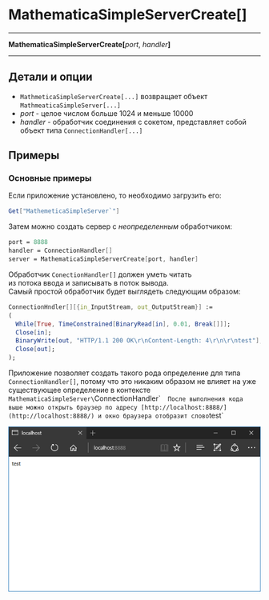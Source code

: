 # MathematicaSimpleServerCreate[]

---

**MathematicaSimpleServerCreate[**_port_, _handler_**]**

---

## Детали и опции

- `MathmeticaSimpleServerCreate[...]` возвращает объект `MathmeaticaSimpleServer[...]`
- _port_ - целое числом больше 1024 и меньше 10000
- _handler_ - обработчик соединения с сокетом, представляет собой объект типа `ConnectionHandler[...]`

## Примеры

### Основные примеры

Если приложение установлено, то необходимо загрузить его: 

```mathematica
Get["MathemeticaSimpleServer`"]
```

Затем можно создать сервер с _неопределенным_ обработчиком: 

```mathematica
port = 8888
handler = ConnectionHandler[]
server = MathematicaSimpleServerCreate[port, handler]
```

Обработчик `ConectionHandler[]` должен уметь читать  
из потока ввода и записывать в поток вывода.  
Самый простой обработчик будет выглядеть следующим образом: 

```mathematica
ConnectionHndler[][{in_InputStream, out_OutputStream}] := 
(
  While[True, TimeConstrained[BinaryRead[in], 0.01, Break[]]];
  Close[in]; 
  BinaryWrite[out, "HTTP/1.1 200 OK\r\nContent-Length: 4\r\n\r\ntest"];
  Close[out];
); 
```

Приложение позволяет создать такого рода определение для типа `ConnectionHandler[]`, потому что это 
никаким образом не влияет на уже существующее определение в контексте `MathematicaSimpleServer\`ConnectionHandler\``  
После выполнения кода выше можно открыть браузер по адресу [http://localhost:8888/](http://localhost:8888/) и окно браузера отобразит слово `test`

![](./Images/test.png)
